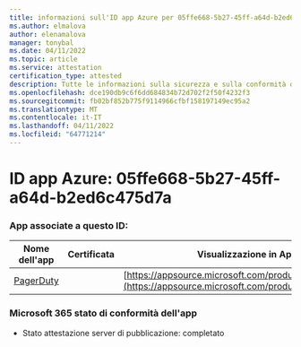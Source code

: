 ```yaml
---
title: informazioni sull'ID app Azure per 05ffe668-5b27-45ff-a64d-b2ed6c475d7a
ms.author: elmalova
author: elenamalova
manager: tonybal
ms.date: 04/11/2022
ms.topic: article
ms.service: attestation
certification_type: attested
description: Tutte le informazioni sulla sicurezza e sulla conformità disponibili per 05ffe668-5b27-45ff-a64d-b2ed6c475d7a.
ms.openlocfilehash: dce190db9c6f6dd684834b72d702f2f50f4232f3
ms.sourcegitcommit: fb02bf852b775f9114966cfbf158197149ec95a2
ms.translationtype: MT
ms.contentlocale: it-IT
ms.lasthandoff: 04/11/2022
ms.locfileid: "64771214"
---
```

# <a name="azure-app-id-05ffe668-5b27-45ff-a64d-b2ed6c475d7a"></a>ID app Azure: 05ffe668-5b27-45ff-a64d-b2ed6c475d7a


### <a name="apps-associated-with-this-id"></a>App associate a questo ID:
| **Nome dell'app** | **Certificata** | **Visualizzazione in AppSource** |
|--------------|---------------|-----------------------|
| [PagerDuty](../forward/WA200001637.md) |  | [https://appsource.microsoft.com/product/office/WA200001637](https://appsource.microsoft.com/product/office/WA200001637) |

### <a name="microsoft-365-app-compliance-status"></a>Microsoft 365 stato di conformità dell'app
- Stato attestazione server di pubblicazione: completato
